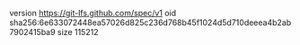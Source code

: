 version https://git-lfs.github.com/spec/v1
oid sha256:6e633072448ea57026d825c236d768b45f1024d5d710deeea4b2ab7902415ba9
size 115212
